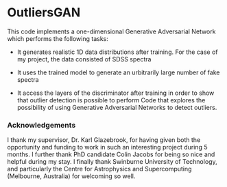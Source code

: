# OutliersGAN #

This code implements a one-dimensional Generative Adversarial Network which performs the following tasks:

* It generates realistic 1D data distributions after training. For the case of my project, the data consisted of SDSS spectra

* It uses the trained model to generate an urbitrarily large number of fake spectra

* It access the layers of the discriminator after training in order to show that outlier detection is possible to perform
Code that explores the possibility of using Generative Adversarial Networks to detect outliers.

### Acknowledgements ###
I thank my supervisor, Dr. Karl Glazebrook, for having given both the opportunity and funding to work in such an interesting project during 5 months.
I further thank PhD candidate Colin Jacobs for being so nice and helpful during my stay.
I finally thank Swinburne University of Technology, and particularly the Centre for Astrophysics and Supercomputing (Melbourne, Australia) for welcoming so well.
